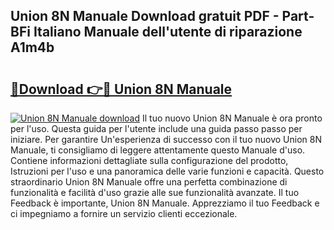 ## Union 8N Manuale Download gratuit PDF - Part-BFi Italiano Manuale dell'utente di riparazione A1m4b

# <h2><a href="http://dfd3el.blite.top/?on=Union+8N+Manuale">🔗Download 👉🔴 Union 8N Manuale</a></h2>

[![Union 8N Manuale download](https://i.imgur.com/lujVjoI.png)](http://dfd3el.blite.top/?on=Union+8N+Manuale)
Il tuo nuovo Union 8N Manuale è ora pronto per l'uso. Questa guida per l'utente include una guida passo passo per iniziare. Per garantire Un'esperienza di successo con il tuo nuovo Union 8N Manuale, ti consigliamo di leggere attentamente questo Manuale d'uso. Contiene informazioni dettagliate sulla configurazione del prodotto, Istruzioni per l'uso e una panoramica delle varie funzioni e capacità. Questo straordinario Union 8N Manuale offre una perfetta combinazione di funzionalità e facilità d'uso grazie alle sue funzionalità avanzate. Il tuo Feedback è importante, Union 8N Manuale. Apprezziamo il tuo Feedback e ci impegniamo a fornire un servizio clienti eccezionale.
